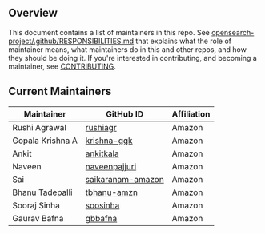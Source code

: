 ## Overview

This document contains a list of maintainers in this repo. See [opensearch-project/.github/RESPONSIBILITIES.md](https://github.com/opensearch-project/.github/blob/main/RESPONSIBILITIES.md#maintainer-responsibilities) that explains what the role of maintainer means, what maintainers do in this and other repos, and how they should be doing it. If you're interested in contributing, and becoming a maintainer, see [CONTRIBUTING](CONTRIBUTING.md).

## Current Maintainers

| Maintainer       | GitHub ID                                                 | Affiliation |
| ---------------- | --------------------------------------------------------- | ----------- |
| Rushi Agrawal    | [rushiagr](https://github.com/rushiagr)                   | Amazon      |
| Gopala Krishna A | [krishna-ggk](https://github.com/krishna-ggk)             | Amazon      |
| Ankit            | [ankitkala](https://github.com/ankitkala)                 | Amazon      |
| Naveen           | [naveenpajjuri](https://github.com/naveenpajjuri)         | Amazon      |
| Sai              | [saikaranam-amazon](https://github.com/saikaranam-amazon) | Amazon      |
| Bhanu Tadepalli  | [tbhanu-amzn](https://github.com/tbhanu-amzn)             | Amazon      |
| Sooraj Sinha     | [soosinha](https://github.com/soosinha)                   | Amazon      |
| Gaurav Bafna     | [gbbafna](https://github.com/gbbafna)                     | Amazon      |
